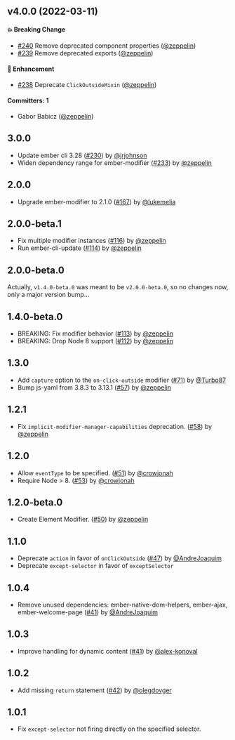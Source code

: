 
## v4.0.0 (2022-03-11)

#### :boom: Breaking Change
* [#240](https://github.com/zeppelin/ember-click-outside/pull/240) Remove deprecated component properties ([@zeppelin](https://github.com/zeppelin))
* [#239](https://github.com/zeppelin/ember-click-outside/pull/239) Remove deprecated exports ([@zeppelin](https://github.com/zeppelin))

#### :rocket: Enhancement
* [#238](https://github.com/zeppelin/ember-click-outside/pull/238) Deprecate `ClickOutsideMixin` ([@zeppelin](https://github.com/zeppelin))

#### Committers: 1
- Gabor Babicz ([@zeppelin](https://github.com/zeppelin))

## 3.0.0

* Update ember cli 3.28 ([#230](https://github.com/zeppelin/ember-click-outside/pull/230)) by [@jrjohnson](https://github.com/jrjohnson)
* Widen dependency range for ember-modifier ([#233](https://github.com/zeppelin/ember-click-outside/pull/233)) by [@zeppelin](https://github.com/zeppelin)

## 2.0.0

* Upgrade ember-modifier to 2.1.0 ([#167](https://github.com/zeppelin/ember-click-outside/pull/167)) by [@lukemelia](https://github.com/lukemelia)

## 2.0.0-beta.1

* Fix multiple modifier instances ([#116](https://github.com/zeppelin/ember-click-outside/pull/116)) by [@zeppelin](https://github.com/zeppelin)
* Run ember-cli-update ([#114](https://github.com/zeppelin/ember-click-outside/pull/114)) by [@zeppelin](https://github.com/zeppelin)

## 2.0.0-beta.0

Actually, `v1.4.0-beta.0` was meant to be `v2.0.0-beta.0`, so no changes now, only a major version bump...

## 1.4.0-beta.0

* BREAKING: Fix modifier behavior ([#113](https://github.com/zeppelin/ember-click-outside/pull/113)) by [@zeppelin](https://github.com/zeppelin)
* BREAKING: Drop Node 8 support ([#112](https://github.com/zeppelin/ember-click-outside/pull/113)) by [@zeppelin](https://github.com/zeppelin)

## 1.3.0

* Add `capture` option to the `on-click-outside` modifier ([#71](https://github.com/zeppelin/ember-click-outside/pull/71)) by [@Turbo87](https://github.com/Turbo87)
* Bump js-yaml from 3.8.3 to 3.13.1 ([#57](https://github.com/zeppelin/ember-click-outside/pull/57)) by [@zeppelin](https://github.com/zeppelin)

## 1.2.1

* Fix `implicit-modifier-manager-capabilities` deprecation. ([#58](https://github.com/zeppelin/ember-click-outside/pull/58)) by [@zeppelin](https://github.com/zeppelin)

## 1.2.0

* Allow `eventType` to be specified. ([#51](https://github.com/zeppelin/ember-click-outside/pull/51)) by [@crowjonah](https://github.com/crowjonah)
* Require Node > 8. ([#53](https://github.com/zeppelin/ember-click-outside/pull/53)) by [@crowjonah](https://github.com/crowjonah)

## 1.2.0-beta.0

* Create Element Modifier. ([#50](https://github.com/zeppelin/ember-click-outside/pull/50)) by [@zeppelin](https://github.com/zeppelin)

## 1.1.0

* Deprecate `action` in favor of `onClickOutside` ([#47](https://github.com/zeppelin/ember-click-outside/pull/47)) by [@AndreJoaquim](https://github.com/AndreJoaquim)
* Deprecate `except-selector` in favor of `exceptSelector`

## 1.0.4

* Remove unused dependencies: ember-native-dom-helpers, ember-ajax, ember-welcome-page ([#41](https://github.com/zeppelin/ember-click-outside/pull/46)) by [@AndreJoaquim](https://github.com/AndreJoaquim)

## 1.0.3

* Improve handling for dynamic content ([#41](https://github.com/zeppelin/ember-click-outside/pull/41)) by [@alex-konoval](https://github.com/alex-konoval)

## 1.0.2

* Add missing `return` statement ([#42](https://github.com/zeppelin/ember-click-outside/pull/42)) by [@olegdovger](https://github.com/olegdovger)


## 1.0.1

* Fix `except-selector` not firing directly on the specified selector.
